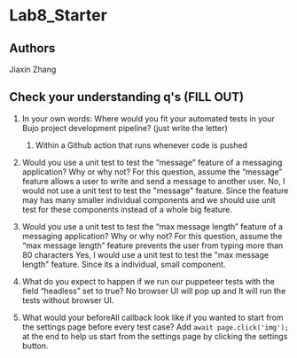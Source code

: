# Lab8_Starter
## Authors
Jiaxin Zhang

## Check your understanding q's (FILL OUT)
1. In your own words: Where would you fit your automated tests in your Bujo project development pipeline? (just write the letter)
   1. Within a Github action that runs whenever code is pushed 

2. Would you use a unit test to test the “message” feature of a messaging application? Why or why not? For this question, assume the “message” feature allows a user to write and send a message to another user.
   No, I would not use a unit test to test the "message" feature. Since the feature may has many smaller individual components and we should use unit test for these components instead of a whole big feature.

3. Would you use a unit test to test the “max message length” feature of a messaging application? Why or why not? For this question, assume the “max message length” feature prevents the user from typing more than 80 characters
   Yes, I would use a unit test to test the "max message length" feature. Since its a individual, small component.

4. What do you expect to happen if we run our puppeteer tests with the field “headless” set to true?
   No browser UI will pop up and It will run the tests without browser UI.

5. What would your beforeAll callback look like if you wanted to start from the settings page before every test case?
   Add ``` await page.click('img'); ``` at the end to help us start from the settings page by clicking the settings button.

